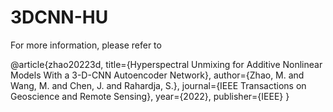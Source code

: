 # 3DCNN-HU

For more information, please refer to 

@article{zhao20223d,
  title={Hyperspectral Unmixing for Additive Nonlinear Models With a 3-D-CNN Autoencoder Network},
  author={Zhao, M.  and  Wang, M.  and  Chen, J.  and  Rahardja, S.},
  journal={IEEE Transactions on Geoscience and Remote Sensing},
  year={2022},
  publisher={IEEE}
}
